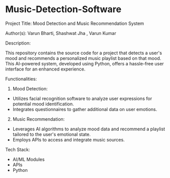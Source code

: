 # Music-Detection-Software

Project Title: Mood Detection and Music Recommendation System

Author(s):  Varun Bharti, Shashwat Jha , Varun Kumar

Description:

This repository contains the source code for a project that detects a user's mood and recommends a personalized music playlist based on that mood. This AI-powered system, developed using Python, offers a hassle-free user interface for an enhanced experience.

Functionalities:

1. Mood Detection:
* Utilizes facial recognition software to analyze user expressions for potential mood identification.
* Integrates questionnaires to gather additional data on user emotions.
2. Music Recommendation:
* Leverages AI algorithms to analyze mood data and recommend a playlist tailored to the user's emotional state.
* Employs APIs to access and integrate music sources.

Tech Stack:

* AI/ML Modules
* APIs 
* Python 
